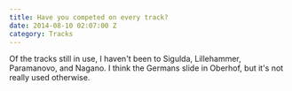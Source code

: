 ```yaml
---
title: Have you competed on every track?
date: 2014-08-10 02:07:00 Z
category: Tracks
---
```


Of the tracks still in use, I haven't been to Sigulda, Lillehammer, Paramanovo, and Nagano. I think the Germans slide in Oberhof, but it's not really used otherwise.  
